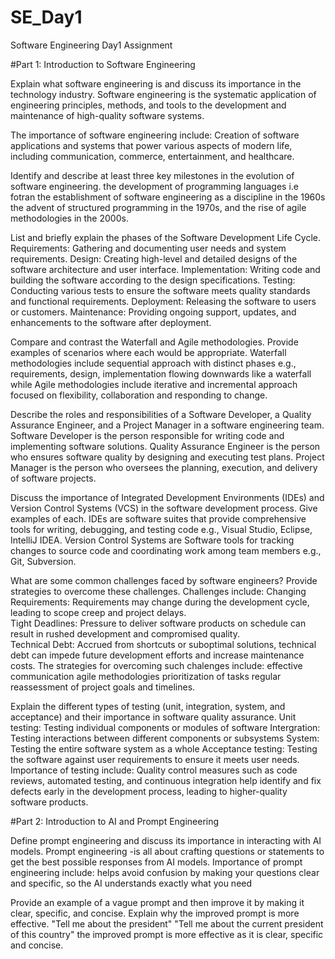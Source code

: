 # SE_Day1
Software Engineering Day1 Assignment

#Part 1: Introduction to Software Engineering

Explain what software engineering is and discuss its importance in the technology industry.
 Software engineering is the systematic application of engineering principles, methods, and tools to the development and maintenance of high-quality software systems.

The importance of software engineering include:
  Creation of software applications and systems that power various aspects of modern life, including communication, commerce, entertainment, and healthcare.
 
Identify and describe at least three key milestones in the evolution of software engineering.
  the development of programming languages i.e fotran
  the establishment of software engineering as a discipline in the 1960s
  the advent of structured programming in the 1970s, and the rise of agile methodologies in the 2000s.
 
List and briefly explain the phases of the Software Development Life Cycle.
  Requirements: Gathering and documenting user needs and system requirements.
  Design: Creating high-level and detailed designs of the software architecture and user interface.
  Implementation: Writing code and building the software according to the design specifications.
  Testing: Conducting various tests to ensure the software meets quality standards and functional requirements.
  Deployment: Releasing the software to users or customers.
  Maintenance: Providing ongoing support, updates, and enhancements to the software after deployment.

Compare and contrast the Waterfall and Agile methodologies. Provide examples of scenarios where each would be appropriate.
 Waterfall methodologies include sequential approach with distinct phases e.g., requirements, design, implementation flowing downwards like a waterfall while Agile 
 methodologies include iterative and incremental approach focused on flexibility, collaboration and responding to change.

Describe the roles and responsibilities of a Software Developer, a Quality Assurance Engineer, and a Project Manager in a software engineering team.
 Software Developer is the person responsible for writing code and implementing software solutions.
 Quality Assurance Engineer is the person who ensures software quality by designing and executing test plans.
 Project Manager is the person who oversees the planning, execution, and delivery of software projects.

Discuss the importance of Integrated Development Environments (IDEs) and Version Control Systems (VCS) in the software development process. Give examples of each.
 IDEs are software suites that provide comprehensive tools for writing, debugging, and testing code e.g., Visual Studio, Eclipse, IntelliJ IDEA.
 Version Control Systems are Software tools for tracking changes to source code and coordinating work among team members e.g., Git, Subversion.


What are some common challenges faced by software engineers? Provide strategies to overcome these challenges.
 Challenges include:
 Changing Requirements: Requirements may change during the development cycle, leading to scope creep and project delays.                                                  
 Tight Deadlines: Pressure to deliver software products on schedule can result in rushed development and compromised quality.                                         
 Technical Debt: Accrued from shortcuts or suboptimal solutions, technical debt can impede future development efforts and increase maintenance costs.
 The strategies for overcoming such chalenges include:
  effective communication
  agile methodologies 
  prioritization of tasks
  regular reassessment of project goals and timelines.


Explain the different types of testing (unit, integration, system, and acceptance) and their importance in software quality assurance.
 Unit testing: Testing individual components or modules of software
 Intergration: Testing interactions between different components or subsystems
 System: Testing the entire software system as a whole
 Acceptance testing: Testing the software against user requirements to ensure it meets user needs.
Importance of testing include:
 Quality control measures such as code reviews, automated testing, and continuous integration help identify and fix defects early in the development process, leading to 
 higher-quality software products.

#Part 2: Introduction to AI and Prompt Engineering


Define prompt engineering and discuss its importance in interacting with AI models.
 Prompt engineering -is all about crafting questions or statements to get the best possible responses from AI models.
 Importance of prompt engineering include:
 helps avoid confusion by making your questions clear and specific, so the AI understands exactly what you need

Provide an example of a vague prompt and then improve it by making it clear, specific, and concise. Explain why the improved prompt is more effective.
 "Tell me about the president"
 "Tell me about the current president of this country"
  the improved prompt is more effective as it is clear, specific and concise.
